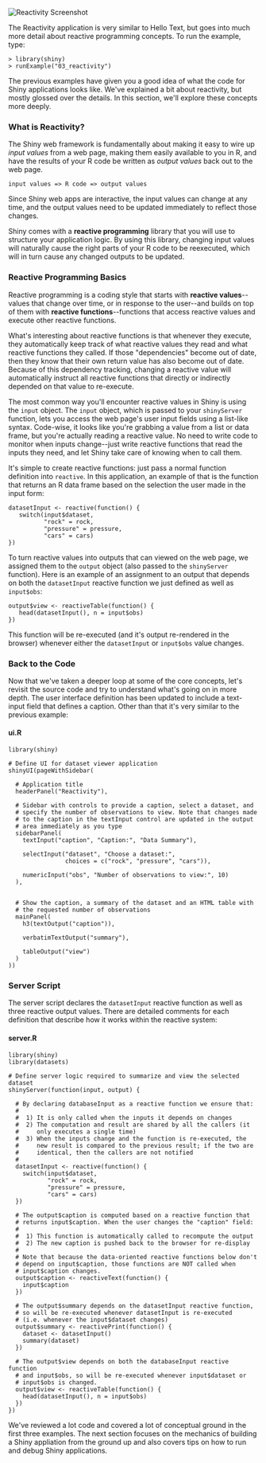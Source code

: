 

![Reactivity Screenshot](screenshots/reactivity.png)

The Reactivity application is very similar to Hello Text, but goes into much more detail about reactive programming concepts. To run the example, type: 

<pre><code class="console">&gt; library(shiny)
&gt; runExample(&quot;03_reactivity&quot;)
</code></pre>

The previous examples have given you a good idea of what the code for Shiny applications looks like. We've explained a bit about reactivity, but mostly glossed over the details. In this section, we'll explore these concepts more deeply.

### What is Reactivity?

The Shiny web framework is fundamentally about making it easy to wire up *input values* from a web page, making them easily available to you in R, and have the results of your R code be written as *output values* back out to the web page.

    input values => R code => output values

Since Shiny web apps are interactive, the input values can change at any time, and the output values need to be updated immediately to reflect those changes.

Shiny comes with a **reactive programming** library that you will use to structure your application logic. By using this library, changing input values will naturally cause the right parts of your R code to be reexecuted, which will in turn cause any changed outputs to be updated.

### Reactive Programming Basics

Reactive programming is a coding style that starts with **reactive values**--values that change over time, or in response to the user--and builds on top of them with **reactive functions**--functions that access reactive values and execute other reactive functions.

What's interesting about reactive functions is that whenever they execute, they automatically keep track of what reactive values they read and what reactive functions they called. If those "dependencies" become out of date, then they know that their own return value has also become out of date. Because of this dependency tracking, changing a reactive value will automatically instruct all reactive functions that directly or indirectly depended on that value to re-execute.

The most common way you'll encounter reactive values in Shiny is using the `input` object. The `input` object, which is passed to your `shinyServer` function, lets you access the web page's user input fields using a list-like syntax. Code-wise, it looks like you're grabbing a value from a list or data frame, but you're actually reading a reactive value. No need to write code to monitor when inputs change--just write reactive functions that read the inputs they need, and let Shiny take care of knowing when to call them.

It's simple to create reactive functions: just pass a normal function definition into `reactive`. In this application, an example of that is the function that returns an R data frame based on the selection the user made in the input form:

<pre><code class="r">datasetInput &lt;- reactive(function() {
   switch(input$dataset,
          &quot;rock&quot; = rock,
          &quot;pressure&quot; = pressure,
          &quot;cars&quot; = cars)
})
</code></pre>

To turn reactive values into outputs that can viewed on the web page, we assigned them to the `output` object (also passed to the `shinyServer` function). Here is an example of an assignment to an output that depends on both the `datasetInput` reactive function we just defined as well as `input$obs`:

<pre><code class="r">output$view &lt;- reactiveTable(function() {
   head(datasetInput(), n = input$obs)
})
</code></pre>

This function will be re-executed (and it's output re-rendered in the browser) whenever either the `datasetInput` or `input$obs` value changes.

### Back to the Code

Now that we've taken a deeper loop at some of the core concepts, let's revisit the source code and try to understand what's going on in more depth. The user interface definition has been updated to include a text-input field that defines a caption. Other than that it's very similar to the previous example:

#### ui.R

<pre><code class="r">library(shiny)

# Define UI for dataset viewer application
shinyUI(pageWithSidebar(

  # Application title
  headerPanel(&quot;Reactivity&quot;),

  # Sidebar with controls to provide a caption, select a dataset, and 
  # specify the number of observations to view. Note that changes made
  # to the caption in the textInput control are updated in the output
  # area immediately as you type
  sidebarPanel(
    textInput(&quot;caption&quot;, &quot;Caption:&quot;, &quot;Data Summary&quot;),

    selectInput(&quot;dataset&quot;, &quot;Choose a dataset:&quot;, 
                choices = c(&quot;rock&quot;, &quot;pressure&quot;, &quot;cars&quot;)),

    numericInput(&quot;obs&quot;, &quot;Number of observations to view:&quot;, 10)
  ),


  # Show the caption, a summary of the dataset and an HTML table with
  # the requested number of observations
  mainPanel(
    h3(textOutput(&quot;caption&quot;)), 

    verbatimTextOutput(&quot;summary&quot;), 

    tableOutput(&quot;view&quot;)
  )
))
</code></pre>

### Server Script

The server script declares the `datasetInput` reactive function as well as three reactive output values. There are detailed comments for each definition that describe how it works within the reactive system:

#### server.R

<pre><code class="r">library(shiny)
library(datasets)

# Define server logic required to summarize and view the selected dataset
shinyServer(function(input, output) {

  # By declaring databaseInput as a reactive function we ensure that:
  #
  #  1) It is only called when the inputs it depends on changes
  #  2) The computation and result are shared by all the callers (it 
  #     only executes a single time)
  #  3) When the inputs change and the function is re-executed, the
  #     new result is compared to the previous result; if the two are
  #     identical, then the callers are not notified
  #
  datasetInput &lt;- reactive(function() {
    switch(input$dataset,
           &quot;rock&quot; = rock,
           &quot;pressure&quot; = pressure,
           &quot;cars&quot; = cars)
  })

  # The output$caption is computed based on a reactive function that
  # returns input$caption. When the user changes the &quot;caption&quot; field:
  #
  #  1) This function is automatically called to recompute the output 
  #  2) The new caption is pushed back to the browser for re-display
  # 
  # Note that because the data-oriented reactive functions below don&#39;t 
  # depend on input$caption, those functions are NOT called when 
  # input$caption changes.
  output$caption &lt;- reactiveText(function() {
    input$caption
  })

  # The output$summary depends on the datasetInput reactive function, 
  # so will be re-executed whenever datasetInput is re-executed 
  # (i.e. whenever the input$dataset changes)
  output$summary &lt;- reactivePrint(function() {
    dataset &lt;- datasetInput()
    summary(dataset)
  })

  # The output$view depends on both the databaseInput reactive function
  # and input$obs, so will be re-executed whenever input$dataset or 
  # input$obs is changed. 
  output$view &lt;- reactiveTable(function() {
    head(datasetInput(), n = input$obs)
  })
})
</code></pre>

We've reviewed a lot code and covered a lot of conceptual ground in the first three examples. The next section focuses on the mechanics of building a Shiny appliation from the ground up and also covers tips on how to run and debug Shiny applications.
